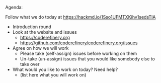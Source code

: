 Agenda:

Follow what we do today at https://hackmd.io/1Sso1UFMTXKihv1sedsTIA

- Introduction round
- Look at the website and issues
    - https://coderefinery.org
    - https://github.com/coderefinery/coderefinery.org/issues
- Agree on how we will work
    - Please take (self-assign) issues before working on them
    - Un-take (un-assign) issues that you would like somebody else to take over
- What would you like to work on today? Need help?
    - (list here what you will work on)

